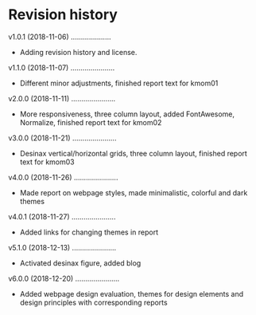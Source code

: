 Revision history
================
v1.0.1 (2018-11-06)
....................
* Adding revision history and license.

v1.1.0 (2018-11-07)
......................
* Different minor adjustments, finished report text for kmom01

v2.0.0 (2018-11-11)
......................
* More responsiveness, three column layout, added FontAwesome, Normalize, finished report text for kmom02

v3.0.0 (2018-11-21)
......................
* Desinax vertical/horizontal grids, three column layout, finished report text for kmom03

v4.0.0 (2018-11-26)
......................
* Made report on webpage styles, made minimalistic, colorful and dark themes

v4.0.1 (2018-11-27)
......................
* Added links for changing themes in report

v5.1.0 (2018-12-13)
......................
* Activated desinax figure, added blog

v6.0.0 (2018-12-20)
......................
* Added webpage design evaluation, themes for design elements and design principles with corresponding reports
